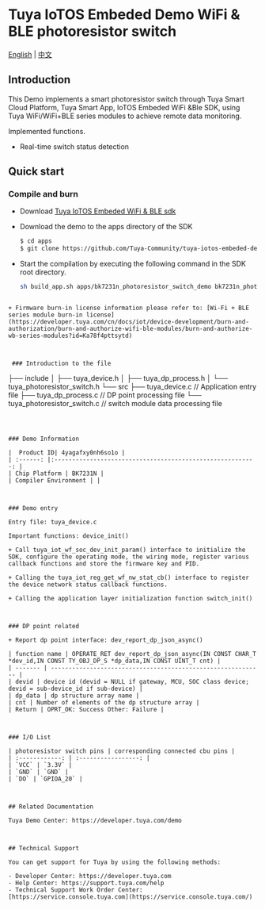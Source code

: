 # Tuya IoTOS Embeded Demo WiFi & BLE photoresistor switch

[English](./README.md) | [中文](./README_zh.md)

## Introduction 

This Demo implements a smart photoresistor switch through Tuya Smart Cloud Platform, Tuya Smart App, IoTOS Embeded WiFi &Ble SDK, using Tuya WiFi/WiFi+BLE series modules to achieve remote data monitoring.

Implemented functions.

+ Real-time switch status detection





## Quick start 

### Compile and burn
+ Download [Tuya IoTOS Embeded WiFi & BLE sdk](https://github.com/tuya/tuya-iotos-embeded-sdk-wifi-ble-bk7231n) 

+ Download the demo to the apps directory of the SDK 

  ```bash
  $ cd apps
  $ git clone https://github.com/Tuya-Community/tuya-iotos-embeded-demo-wifi-ble-photosensitive-resistance
  ```
  
+ Start the compilation by executing the following command in the SDK root directory.

  ```bash
  sh build_app.sh apps/bk7231n_photoresistor_switch_demo bk7231n_photoresistor_switch_demo 1.0.0
```
  
+ Firmware burn-in license information please refer to: [Wi-Fi + BLE series module burn-in license](https://developer.tuya.com/cn/docs/iot/device-development/burn-and-authorization/burn-and-authorize-wifi-ble-modules/burn-and-authorize-wb-series-modules?id=Ka78f4pttsytd) 

 

 ### Introduction to the file 

  ```
├── include
│ ├── tuya_device.h
│ ├── tuya_dp_process.h
│ └── tuya_photoresistor_switch.h
└── src
    ├── tuya_device.c // Application entry file
    ├── tuya_dp_process.c // DP point processing file
    └── tuya_photoresistor_switch.c // switch module data processing file
  ```



 ### Demo Information 

|  Product ID| 4yagafxy0nh6so1o |
| :------: |:---------------------------------------------------------: |
| Chip Platform | BK7231N |
| Compiler Environment | |

  

### Demo entry

Entry file: tuya_device.c

Important functions: device_init()

+ Call tuya_iot_wf_soc_dev_init_param() interface to initialize the SDK, configure the operating mode, the wiring mode, register various callback functions and store the firmware key and PID.

+ Calling the tuya_iot_reg_get_wf_nw_stat_cb() interface to register the device network status callback functions.

+ Calling the application layer initialization function switch_init()

 

### DP point related

+ Report dp point interface: dev_report_dp_json_async()

| function name | OPERATE_RET dev_report_dp_json_async(IN CONST CHAR_T *dev_id,IN CONST TY_OBJ_DP_S *dp_data,IN CONST UINT_T cnt) |
| ------- | ------------------------------------------------------------ |
| devid | device id (devid = NULL if gateway, MCU, SOC class device; devid = sub-device_id if sub-device) |
| dp_data | dp structure array name |
| cnt | Number of elements of the dp structure array |
| Return | OPRT_OK: Success Other: Failure |

 

### I/O List 

| photoresistor switch pins | corresponding connected cbu pins |
| :------------: | :-----------------: |
| `VCC` | `3.3V` |
| `GND` | `GND` |
| `DO` | `GPIOA_20` |

 

## Related Documentation

Tuya Demo Center: https://developer.tuya.com/demo



## Technical Support

You can get support for Tuya by using the following methods:

- Developer Center: https://developer.tuya.com
- Help Center: https://support.tuya.com/help
- Technical Support Work Order Center: [https://service.console.tuya.com](https://service.console.tuya.com/)